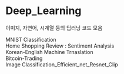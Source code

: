# Deep_Learning
이미지, 자연어, 시계열 등의 딥러닝 코드 모음

MNIST Classification  
Home Shopping Review : Sentiment Analysis   
Korean-English Machine Trnaslation  
Bitcoin-Trading  
Image Classification_Efficient_net_Resnet_Clip  
  

